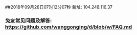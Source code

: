##2018年09月28日07时12分07秒 新址: 104.248.116.37
### 兔友常见问题及解答: https://github.com/wanggonging/d/blob/w/FAQ.md
